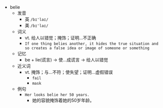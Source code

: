 - belie
  - 发音
    - 英 `/bɪ'laɪ/`
    - 美 `/bɪ'laɪ/`
  - 词义
    - vt. 给人以错觉；掩饰；证明…不正确
    - `If one thing belies another, it hides the true situation and so creates a false idea or image of someone or something`
  - 记忆
    - be + lie(谎言) → 使…成谎言 → 给人以错觉
  - 近义词
    - vt. 掩饰；与…不符；使失望；证明…虚假错误
      - `fail`
      - `mask`
  - 例句
    - `Her looks belie her 50 years.`
      - 她的容貌掩饰着她的50岁年龄。

